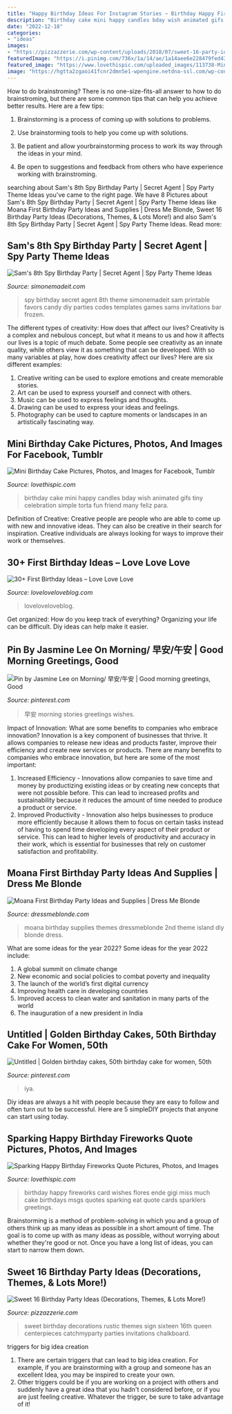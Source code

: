 ```yaml
---
title: "Happy Birthday Ideas For Instagram Stories ~ Birthday Happy Fireworks Card Wishes Flores Ende Gigi Miss Much Cake Birthdays Msgs Quotes Sparking Eat Quote Cards Sparklers Greetings"
description: "Birthday cake mini happy candles bday wish animated gifs tiny celebration simple torta fun friend many feliz para"
date: "2022-12-18"
categories:
- "ideas"
images:
- "https://pizzazzerie.com/wp-content/uploads/2018/07/sweet-16-party-ideas.jpg"
featuredImage: "https://i.pinimg.com/736x/1a/14/ae/1a14aee6e228479fed43defcd0141f1f.jpg"
featured_image: "https://www.lovethispic.com/uploaded_images/113738-Mini-Birthday-Cake.gif?1"
image: "https://hgtta2zgaoi41fcnr2dmn5e1-wpengine.netdna-ssl.com/wp-content/uploads/2019/07/IMG_0787-1440x2160.jpg"
---
```



How to do brainstroming?
There is no one-size-fits-all answer to how to do brainstroming, but there are some common tips that can help you achieve better results. Here are a few tips:
1. Brainstorming is a process of coming up with solutions to problems.

2. Use brainstorming tools to help you come up with solutions.

3. Be patient and allow yourbrainstorming process to work its way through the ideas in your mind.

4. Be open to suggestions and feedback from others who have experience working with brainstroming.

	

		
searching about Sam&#039;s 8th Spy Birthday Party | Secret Agent | Spy Party Theme Ideas you've came to the right page. We have 8 Pictures about Sam&#039;s 8th Spy Birthday Party | Secret Agent | Spy Party Theme Ideas like Moana First Birthday Party Ideas and Supplies | Dress Me Blonde, Sweet 16 Birthday Party Ideas (Decorations, Themes, &amp; Lots More!) and also Sam&#039;s 8th Spy Birthday Party | Secret Agent | Spy Party Theme Ideas. Read more:
		
    
## Sam&#039;s 8th Spy Birthday Party | Secret Agent | Spy Party Theme Ideas

<img loading=lazy src="https://www.simonemadeit.com/wp-content/uploads/2017/03/Sams-8th-Spy-Birthday-Party-Real-Party.jpg" onerror="this.onerror=null;this.src='https://tse2.mm.bing.net/th?id=OIP.3U1wpRGKttUzIgT_mVHdLAHaID&amp;pid=15.1';" alt="Sam&#039;s 8th Spy Birthday Party | Secret Agent | Spy Party Theme Ideas">

_Source: simonemadeit.com_

>spy birthday secret agent 8th theme simonemadeit sam printable favors candy diy parties codes templates games sams invitations bar frozen. 

	

The different types of creativity: How does that affect our lives?
Creativity is a complex and nebulous concept, but what it means to us and how it affects our lives is a topic of much debate. Some people see creativity as an innate quality, while others view it as something that can be developed. With so many variables at play, how does creativity affect our lives? Here are six different examples: 
1. Creative writing can be used to explore emotions and create memorable stories.
2. Art can be used to express yourself and connect with others.
3. Music can be used to express feelings and thoughts.
4. Drawing can be used to express your ideas and feelings.
5. Photography can be used to capture moments or landscapes in an artistically fascinating way. 

    
## Mini Birthday Cake Pictures, Photos, And Images For Facebook, Tumblr

<img loading=lazy src="https://www.lovethispic.com/uploaded_images/113738-Mini-Birthday-Cake.gif?1" onerror="this.onerror=null;this.src='https://tse4.mm.bing.net/th?id=OIP.gBDp8nlUzV-N72vMP1ip-QHaLG&amp;pid=15.1';" alt="Mini Birthday Cake Pictures, Photos, and Images for Facebook, Tumblr">

_Source: lovethispic.com_

>birthday cake mini happy candles bday wish animated gifs tiny celebration simple torta fun friend many feliz para. 

	

Definition of Creative:
Creative people are people who are able to come up with new and innovative ideas. They can also be creative in their search for inspiration. Creative individuals are always looking for ways to improve their work or themselves.

    
## 30+ First Birthday Ideas – Love Love Love

<img loading=lazy src="https://i1.wp.com/3.bp.blogspot.com/-_uxYm4gEqug/WK9clATFkEI/AAAAAAAASJ4/c57uSgu7yaM5RXmV-N4lgrBa3q9tKR0bwCEw/s1600/first%2Bbirthday%2Bparty%2Bideas%2B29.jpg?ssl=1" onerror="this.onerror=null;this.src='https://tse3.mm.bing.net/th?id=OIP.Q2ZfBZcTh6o7-Siyqwlm8wHaO0&amp;pid=15.1';" alt="30+ First Birthday Ideas – Love Love Love">

_Source: loveloveloveblog.com_

>loveloveloveblog. 

	

Get organized: How do you keep track of everything?
Organizing your life can be difficult. Diy ideas can help make it easier.

    
## Pin By Jasmine Lee On Morning/ 早安/午安 | Good Morning Greetings, Good

<img loading=lazy src="https://i.pinimg.com/736x/1a/14/ae/1a14aee6e228479fed43defcd0141f1f.jpg" onerror="this.onerror=null;this.src='https://tse1.mm.bing.net/th?id=OIP.So-V7DCS2ceOyJt0ao0_uwHaL8&amp;pid=15.1';" alt="Pin by Jasmine Lee on Morning/ 早安/午安 | Good morning greetings, Good">

_Source: pinterest.com_

>早安 morning stories greetings wishes. 

	

Impact of Innovation: What are some benefits to companies who embrace innovation?
Innovation is a key component of businesses that thrive. It allows companies to release new ideas and products faster, improve their efficiency and create new services or products. There are many benefits to companies who embrace innovation, but here are some of the most important: 
1. Increased Efficiency - Innovations allow companies to save time and money by productizing existing ideas or by creating new concepts that were not possible before. This can lead to increased profits and sustainability because it reduces the amount of time needed to produce a product or service. 
2. Improved Productivity - Innovation also helps businesses to produce more efficiently because it allows them to focus on certain tasks instead of having to spend time developing every aspect of their product or service. This can lead to higher levels of productivity and accuracy in their work, which is essential for businesses that rely on customer satisfaction and profitability.

    
## Moana First Birthday Party Ideas And Supplies | Dress Me Blonde

<img loading=lazy src="https://hgtta2zgaoi41fcnr2dmn5e1-wpengine.netdna-ssl.com/wp-content/uploads/2019/07/IMG_0787-1440x2160.jpg" onerror="this.onerror=null;this.src='https://tse1.mm.bing.net/th?id=OIP.CqIEbT9aXUU1r7I8HMeFTwHaLH&amp;pid=15.1';" alt="Moana First Birthday Party Ideas and Supplies | Dress Me Blonde">

_Source: dressmeblonde.com_

>moana birthday supplies themes dressmeblonde 2nd theme island diy blonde dress. 

	

What are some ideas for the year 2022?
Some ideas for the year 2022 include: 
1. A global summit on climate change 
2. New economic and social policies to combat poverty and inequality 
3. The launch of the world’s first digital currency 
4. Improving health care in developing countries 
5. Improved access to clean water and sanitation in many parts of the world 
6. The inauguration of a new president in India 

    
## Untitled | Golden Birthday Cakes, 50th Birthday Cake For Women, 50th

<img loading=lazy src="https://i.pinimg.com/736x/74/ee/c5/74eec5565c8dd64f5f0e11ab48939658.jpg" onerror="this.onerror=null;this.src='https://tse4.mm.bing.net/th?id=OIP.3cUnoBWWYBTsWBAzIS7GbAHaL4&amp;pid=15.1';" alt="Untitled | Golden birthday cakes, 50th birthday cake for women, 50th">

_Source: pinterest.com_

>iya. 

	

Diy ideas are always a hit with people because they are easy to follow and often turn out to be successful. Here are 5 simpleDIY projects that anyone can start using today.

    
## Sparking Happy Birthday Fireworks Quote Pictures, Photos, And Images

<img loading=lazy src="http://www.lovethispic.com/uploaded_images/337519-Sparking-Happy-Birthday-Fireworks-Quote.jpg" onerror="this.onerror=null;this.src='https://tse2.mm.bing.net/th?id=OIP.dKSijURVqxrN4xKs0gYLsQAAAA&amp;pid=15.1';" alt="Sparking Happy Birthday Fireworks Quote Pictures, Photos, and Images">

_Source: lovethispic.com_

>birthday happy fireworks card wishes flores ende gigi miss much cake birthdays msgs quotes sparking eat quote cards sparklers greetings. 

	

Brainstorming is a method of problem-solving in which you and a group of others think up as many ideas as possible in a short amount of time. The goal is to come up with as many ideas as possible, without worrying about whether they're good or not. Once you have a long list of ideas, you can start to narrow them down.

    
## Sweet 16 Birthday Party Ideas (Decorations, Themes, &amp; Lots More!)

<img loading=lazy src="https://pizzazzerie.com/wp-content/uploads/2018/07/sweet-16-party-ideas.jpg" onerror="this.onerror=null;this.src='https://tse2.mm.bing.net/th?id=OIP.eUHJVQy3MY0TTZDN8ZOKdgHaLG&amp;pid=15.1';" alt="Sweet 16 Birthday Party Ideas (Decorations, Themes, &amp; Lots More!)">

_Source: pizzazzerie.com_

>sweet birthday decorations rustic themes sign sixteen 16th queen centerpieces catchmyparty parties invitations chalkboard. 

	

triggers for big idea creation
1. There are certain triggers that can lead to big idea creation. For example, if you are brainstorming with a group and someone has an excellent Idea, you may be inspired to create your own. 
2. Other triggers could be if you are working on a project with others and suddenly have a great idea that you hadn't considered before, or if you are just feeling creative. Whatever the trigger, be sure to take advantage of it!

